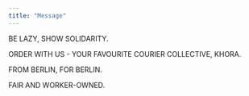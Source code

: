 ```yaml
---
title: "Message"
---
```



BE LAZY, SHOW SOLIDARITY.

ORDER WITH US - YOUR FAVOURITE COURIER COLLECTIVE, KHORA.
          
FROM BERLIN, FOR BERLIN.
          
FAIR AND WORKER-OWNED.